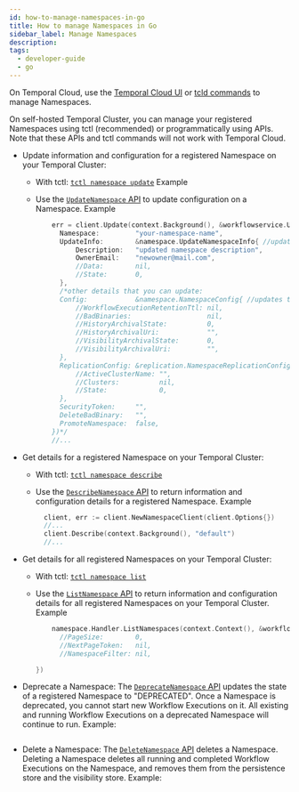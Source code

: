 ```yaml
---
id: how-to-manage-namespaces-in-go
title: How to manage Namespaces in Go
sidebar_label: Manage Namespaces
description:
tags:
  - developer-guide
  - go
---
```


On Temporal Cloud, use the [Temporal Cloud UI](/cloud/how-to-manage-namespaces-in-temporal-cloud) or [tcld commands](https://docs.temporal.io/cloud/tcld/namespace/) to manage Namespaces.

On self-hosted Temporal Cluster, you can manage your registered Namespaces using tctl (recommended) or programmatically using APIs. Note that these APIs and tctl commands will not work with Temporal Cloud.

- Update information and configuration for a registered Namespace on your Temporal Cluster:

  - With tctl: [`tctl namespace update`](/tctl/namespace/update)
    Example
  - Use the [`UpdateNamespace` API](https://pkg.go.dev/go.temporal.io/sdk@v1.17.0/client#NewNamespaceClient) to update configuration on a Namespace.
    Example

    ```go
        err = client.Update(context.Background(), &workflowservice.UpdateNamespaceRequest{
          Namespace:         "your-namespace-name",
          UpdateInfo:        &namespace.UpdateNamespaceInfo{ //updates info for the namespace "your-namespace-name"
              Description:   "updated namespace description",
              OwnerEmail:    "newowner@mail.com",
              //Data:        nil,
              //State:       0,
          },
          /*other details that you can update:
          Config:            &namespace.NamespaceConfig{ //updates the configuration of the namespace with the following options
              //WorkflowExecutionRetentionTtl: nil,
              //BadBinaries:                   nil,
              //HistoryArchivalState:          0,
              //HistoryArchivalUri:            "",
              //VisibilityArchivalState:       0,
              //VisibilityArchivalUri:         "",
          },
          ReplicationConfig: &replication.NamespaceReplicationConfig{ //updates the replication configuration for the namespace
              //ActiveClusterName: "",
              //Clusters:          nil,
              //State:             0,
          },
          SecurityToken:     "",
          DeleteBadBinary:   "",
          PromoteNamespace:  false,
        })*/
        //...
    ```

- Get details for a registered Namespace on your Temporal Cluster:

  - With tctl: [`tctl namespace describe`](/tctl/namespace/describe)
  - Use the [`DescribeNamespace` API](https://pkg.go.dev/go.temporal.io/sdk@v1.17.0/client#NewNamespaceClient) to return information and configuration details for a registered Namespace.
    Example

    ```go
      client, err := client.NewNamespaceClient(client.Options{})
      //...
      client.Describe(context.Background(), "default")
      //...
    ```

- Get details for all registered Namespaces on your Temporal Cluster:

  - With tctl: [`tctl namespace list`](/tctl/namespace/list)
  - Use the [`ListNamespace` API](https://github.com/temporalio/api/blob/e5cf521c6fdc71c69353f3d2ac5506dd6e827af8/temporal/api/workflowservice/v1/service.proto) to return information and configuration details for all registered Namespaces on your Temporal Cluster.
    Example

    ```go
        namespace.Handler.ListNamespaces(context.Context(), &workflowservice.ListNamespacesRequest{ //lists 1 page (1-100) of namespaces on the active cluster. You can set a large PageSize or loop until NextPageToken is nil
          //PageSize:        0,
          //NextPageToken:   nil,
          //NamespaceFilter: nil,

    })
    ```

- Deprecate a Namespace: The [`DeprecateNamespace` API](https://github.com/temporalio/api/blob/e5cf521c6fdc71c69353f3d2ac5506dd6e827af8/temporal/api/workflowservice/v1/service.proto) updates the state of a registered Namespace to "DEPRECATED". Once a Namespace is deprecated, you cannot start new Workflow Executions on it. All existing and running Workflow Executions on a deprecated Namespace will continue to run.
  Example:

```go

```

- Delete a Namespace: The [`DeleteNamespace` API](https://github.com/temporalio/api/blob/e5cf521c6fdc71c69353f3d2ac5506dd6e827af8/temporal/api/workflowservice/v1/service.proto) deletes a Namespace. Deleting a Namespace deletes all running and completed Workflow Executions on the Namespace, and removes them from the persistence store and the visibility store.
  Example:

```go

```
